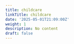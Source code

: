 ```yaml
---
title: childcare
linkTitle: childcare
date: '2025-05-01T21:09:00Z'
weight: 1
description: No content
draft: false
---
```



